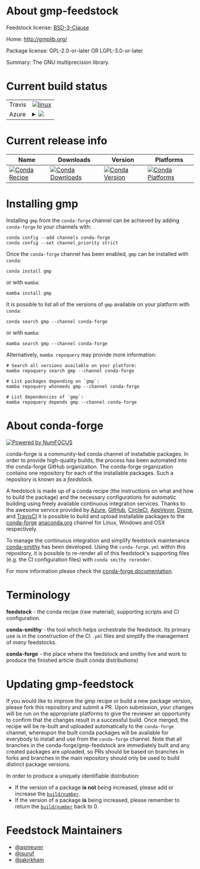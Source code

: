 About gmp-feedstock
===================

Feedstock license: [BSD-3-Clause](https://github.com/conda-forge/gmp-feedstock/blob/main/LICENSE.txt)

Home: http://gmplib.org/

Package license: GPL-2.0-or-later OR LGPL-3.0-or-later

Summary: The GNU multiprecision library.

Current build status
====================


<table><tr>
    <td>Travis</td>
    <td>
      <a href="https://app.travis-ci.com/conda-forge/gmp-feedstock">
        <img alt="linux" src="https://img.shields.io/travis/com/conda-forge/gmp-feedstock/main.svg?label=Linux">
      </a>
    </td>
  </tr>
    
  <tr>
    <td>Azure</td>
    <td>
      <details>
        <summary>
          <a href="https://dev.azure.com/conda-forge/feedstock-builds/_build/latest?definitionId=376&branchName=main">
            <img src="https://dev.azure.com/conda-forge/feedstock-builds/_apis/build/status/gmp-feedstock?branchName=main">
          </a>
        </summary>
        <table>
          <thead><tr><th>Variant</th><th>Status</th></tr></thead>
          <tbody><tr>
              <td>linux_64</td>
              <td>
                <a href="https://dev.azure.com/conda-forge/feedstock-builds/_build/latest?definitionId=376&branchName=main">
                  <img src="https://dev.azure.com/conda-forge/feedstock-builds/_apis/build/status/gmp-feedstock?branchName=main&jobName=linux&configuration=linux%20linux_64_" alt="variant">
                </a>
              </td>
            </tr><tr>
              <td>linux_aarch64</td>
              <td>
                <a href="https://dev.azure.com/conda-forge/feedstock-builds/_build/latest?definitionId=376&branchName=main">
                  <img src="https://dev.azure.com/conda-forge/feedstock-builds/_apis/build/status/gmp-feedstock?branchName=main&jobName=linux&configuration=linux%20linux_aarch64_" alt="variant">
                </a>
              </td>
            </tr><tr>
              <td>linux_ppc64le</td>
              <td>
                <a href="https://dev.azure.com/conda-forge/feedstock-builds/_build/latest?definitionId=376&branchName=main">
                  <img src="https://dev.azure.com/conda-forge/feedstock-builds/_apis/build/status/gmp-feedstock?branchName=main&jobName=linux&configuration=linux%20linux_ppc64le_" alt="variant">
                </a>
              </td>
            </tr><tr>
              <td>osx_64</td>
              <td>
                <a href="https://dev.azure.com/conda-forge/feedstock-builds/_build/latest?definitionId=376&branchName=main">
                  <img src="https://dev.azure.com/conda-forge/feedstock-builds/_apis/build/status/gmp-feedstock?branchName=main&jobName=osx&configuration=osx%20osx_64_" alt="variant">
                </a>
              </td>
            </tr><tr>
              <td>osx_arm64</td>
              <td>
                <a href="https://dev.azure.com/conda-forge/feedstock-builds/_build/latest?definitionId=376&branchName=main">
                  <img src="https://dev.azure.com/conda-forge/feedstock-builds/_apis/build/status/gmp-feedstock?branchName=main&jobName=osx&configuration=osx%20osx_arm64_" alt="variant">
                </a>
              </td>
            </tr><tr>
              <td>win_64</td>
              <td>
                <a href="https://dev.azure.com/conda-forge/feedstock-builds/_build/latest?definitionId=376&branchName=main">
                  <img src="https://dev.azure.com/conda-forge/feedstock-builds/_apis/build/status/gmp-feedstock?branchName=main&jobName=win&configuration=win%20win_64_" alt="variant">
                </a>
              </td>
            </tr>
          </tbody>
        </table>
      </details>
    </td>
  </tr>
</table>

Current release info
====================

| Name | Downloads | Version | Platforms |
| --- | --- | --- | --- |
| [![Conda Recipe](https://img.shields.io/badge/recipe-gmp-green.svg)](https://anaconda.org/conda-forge/gmp) | [![Conda Downloads](https://img.shields.io/conda/dn/conda-forge/gmp.svg)](https://anaconda.org/conda-forge/gmp) | [![Conda Version](https://img.shields.io/conda/vn/conda-forge/gmp.svg)](https://anaconda.org/conda-forge/gmp) | [![Conda Platforms](https://img.shields.io/conda/pn/conda-forge/gmp.svg)](https://anaconda.org/conda-forge/gmp) |

Installing gmp
==============

Installing `gmp` from the `conda-forge` channel can be achieved by adding `conda-forge` to your channels with:

```
conda config --add channels conda-forge
conda config --set channel_priority strict
```

Once the `conda-forge` channel has been enabled, `gmp` can be installed with `conda`:

```
conda install gmp
```

or with `mamba`:

```
mamba install gmp
```

It is possible to list all of the versions of `gmp` available on your platform with `conda`:

```
conda search gmp --channel conda-forge
```

or with `mamba`:

```
mamba search gmp --channel conda-forge
```

Alternatively, `mamba repoquery` may provide more information:

```
# Search all versions available on your platform:
mamba repoquery search gmp --channel conda-forge

# List packages depending on `gmp`:
mamba repoquery whoneeds gmp --channel conda-forge

# List dependencies of `gmp`:
mamba repoquery depends gmp --channel conda-forge
```


About conda-forge
=================

[![Powered by
NumFOCUS](https://img.shields.io/badge/powered%20by-NumFOCUS-orange.svg?style=flat&colorA=E1523D&colorB=007D8A)](https://numfocus.org)

conda-forge is a community-led conda channel of installable packages.
In order to provide high-quality builds, the process has been automated into the
conda-forge GitHub organization. The conda-forge organization contains one repository
for each of the installable packages. Such a repository is known as a *feedstock*.

A feedstock is made up of a conda recipe (the instructions on what and how to build
the package) and the necessary configurations for automatic building using freely
available continuous integration services. Thanks to the awesome service provided by
[Azure](https://azure.microsoft.com/en-us/services/devops/), [GitHub](https://github.com/),
[CircleCI](https://circleci.com/), [AppVeyor](https://www.appveyor.com/),
[Drone](https://cloud.drone.io/welcome), and [TravisCI](https://travis-ci.com/)
it is possible to build and upload installable packages to the
[conda-forge](https://anaconda.org/conda-forge) [anaconda.org](https://anaconda.org/)
channel for Linux, Windows and OSX respectively.

To manage the continuous integration and simplify feedstock maintenance
[conda-smithy](https://github.com/conda-forge/conda-smithy) has been developed.
Using the ``conda-forge.yml`` within this repository, it is possible to re-render all of
this feedstock's supporting files (e.g. the CI configuration files) with ``conda smithy rerender``.

For more information please check the [conda-forge documentation](https://conda-forge.org/docs/).

Terminology
===========

**feedstock** - the conda recipe (raw material), supporting scripts and CI configuration.

**conda-smithy** - the tool which helps orchestrate the feedstock.
                   Its primary use is in the construction of the CI ``.yml`` files
                   and simplify the management of *many* feedstocks.

**conda-forge** - the place where the feedstock and smithy live and work to
                  produce the finished article (built conda distributions)


Updating gmp-feedstock
======================

If you would like to improve the gmp recipe or build a new
package version, please fork this repository and submit a PR. Upon submission,
your changes will be run on the appropriate platforms to give the reviewer an
opportunity to confirm that the changes result in a successful build. Once
merged, the recipe will be re-built and uploaded automatically to the
`conda-forge` channel, whereupon the built conda packages will be available for
everybody to install and use from the `conda-forge` channel.
Note that all branches in the conda-forge/gmp-feedstock are
immediately built and any created packages are uploaded, so PRs should be based
on branches in forks and branches in the main repository should only be used to
build distinct package versions.

In order to produce a uniquely identifiable distribution:
 * If the version of a package **is not** being increased, please add or increase
   the [``build/number``](https://docs.conda.io/projects/conda-build/en/latest/resources/define-metadata.html#build-number-and-string).
 * If the version of a package **is** being increased, please remember to return
   the [``build/number``](https://docs.conda.io/projects/conda-build/en/latest/resources/define-metadata.html#build-number-and-string)
   back to 0.

Feedstock Maintainers
=====================

* [@asmeurer](https://github.com/asmeurer/)
* [@isuruf](https://github.com/isuruf/)
* [@jakirkham](https://github.com/jakirkham/)

